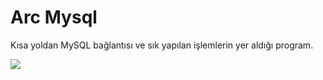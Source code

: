 # Arc Mysql
Kısa yoldan MySQL bağlantısı ve sık yapılan işlemlerin yer aldığı program.

![](https://1.bp.blogspot.com/-r3jVP4mJ5Hc/XSm4LHG5FgI/AAAAAAAAAAU/v45j4ty02koCDcVQ2E5ZT6bS6YdR1iMwQCLcBGAs/s1600/Screenshot%2B%252815%2529.png)
